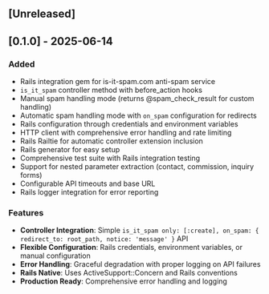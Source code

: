 ## [Unreleased]

## [0.1.0] - 2025-06-14

### Added
- Rails integration gem for is-it-spam.com anti-spam service
- `is_it_spam` controller method with before_action hooks
- Manual spam handling mode (returns @spam_check_result for custom handling)
- Automatic spam handling mode with `on_spam` configuration for redirects
- Rails configuration through credentials and environment variables
- HTTP client with comprehensive error handling and rate limiting
- Rails Railtie for automatic controller extension inclusion
- Rails generator for easy setup
- Comprehensive test suite with Rails integration testing
- Support for nested parameter extraction (contact, commission, inquiry forms)
- Configurable API timeouts and base URL
- Rails logger integration for error reporting

### Features
- **Controller Integration**: Simple `is_it_spam only: [:create], on_spam: { redirect_to: root_path, notice: 'message' }` API
- **Flexible Configuration**: Rails credentials, environment variables, or manual configuration
- **Error Handling**: Graceful degradation with proper logging on API failures
- **Rails Native**: Uses ActiveSupport::Concern and Rails conventions
- **Production Ready**: Comprehensive error handling and logging
